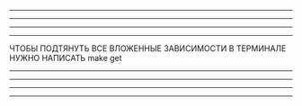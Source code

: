 *****************************************
*****************************************
*****************************************
*****************************************

ЧТОБЫ ПОДТЯНУТЬ ВСЕ ВЛОЖЕННЫЕ ЗАВИСИМОСТИ
В ТЕРМИНАЛЕ НУЖНО НАПИСАТЬ make get

*****************************************
*****************************************
*****************************************
*****************************************
